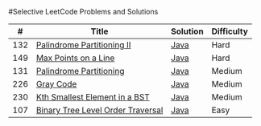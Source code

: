 #Selective LeetCode Problems and Solutions

| # | Title | Solution | Difficulty |
|---| ----- | -------- | ---------- |
|132|[Palindrome Partitioning II](https://oj.leetcode.com/problems/palindrome-partitioning-ii/)| [Java](./palindromePartitioning.II.java)|Hard|
|149|[Max Points on a Line](https://oj.leetcode.com/problems/max-points-on-a-line/)| [Java](./maxPointsOnALine.Java)|Hard|
|131|[Palindrome Partitioning](https://oj.leetcode.com/problems/palindrome-partitioning/)| [Java](./palindromePartitioning.java)|Medium|
|226|[Gray Code](https://leetcode.com/problems/gray-code/)| [Java](./GreyCode.java)|Medium|
|230|[Kth Smallest Element in a BST](https://leetcode.com/problems/kth-smallest-element-in-a-bst/)|[Java](./kthsmallestelementbst.java)|Medium|
|107|[Binary Tree Level Order Traversal](https://oj.leetcode.com/problems/binary-tree-level-order-traversal/)| [Java](./binaryTreeLevelOrderTraversal.java)|Easy|

